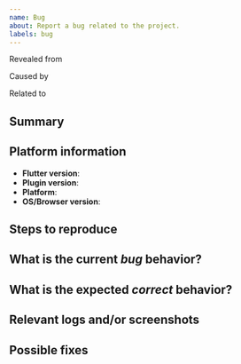```yaml
---
name: Bug
about: Report a bug related to the project.
labels: bug
---
```


Revealed from <!-- paste issue/PR reference -->  
<!-- and/or -->
Caused by <!-- paste issues/PRs references -->   
<!-- and/or -->
Related to <!-- paste issues/PRs references -->

<!-- Remove the lines above if there are no related issues/PRs. -->




## Summary

<!-- Summarize the bug encountered concisely. -->




## Platform information

- **Flutter version**: <!-- flutter doctor -v -->
- **Plugin version**:
- **Platform**: <!-- Android/iOS/Desktop/Browser -->
- **OS/Browser version**:




## Steps to reproduce

<!-- How one can reproduce the issue - this is very important. -->




## What is the current _bug_ behavior?

<!-- What actually happens. -->




## What is the expected _correct_ behavior?

<!-- What you should see instead. -->




## Relevant logs and/or screenshots

<!-- Paste any relevant logs - please use code blocks (`````) to format console output, logs, and code as it's very hard to read otherwise. -->
<!-- If there is no logs/screenshots - just remove this section completely. -->




## Possible fixes

<!-- If you can, link to the line of code that might be responsible for the problem. -->
<!-- If there is nothing to propose - just remove this section completely. -->
